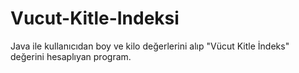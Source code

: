# Vucut-Kitle-Indeksi
Java ile kullanıcıdan boy ve kilo değerlerini alıp "Vücut Kitle İndeks" değerini hesaplıyan program.
